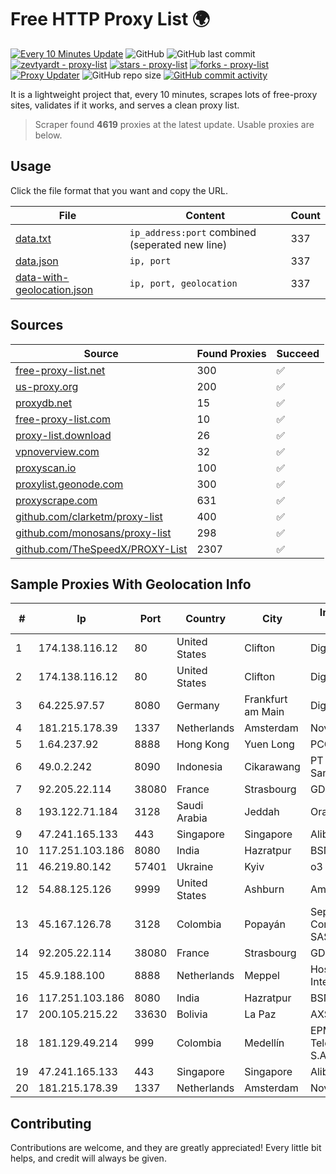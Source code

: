 
# Free HTTP Proxy List 🌍

[![Every 10 Minutes Update](https://github.com/mertguvencli/http-proxy-list/actions/workflows/main.yml/badge.svg?branch=main)](https://github.com/mertguvencli/http-proxy-list/actions/workflows/main.yml)
![GitHub](https://img.shields.io/github/license/mertguvencli/http-proxy-list)
![GitHub last commit](https://img.shields.io/github/last-commit/mertguvencli/http-proxy-list)
[![zevtyardt - proxy-list](https://img.shields.io/static/v1?label=zevtyardt&message=proxy-list&color=blue&logo=github)](https://github.com/zevtyardt/proxy-list "Go to GitHub repo")
[![stars - proxy-list](https://img.shields.io/github/stars/zevtyardt/proxy-list?style=social)](https://github.com/zevtyardt/proxy-list)
[![forks - proxy-list](https://img.shields.io/github/forks/zevtyardt/proxy-list?style=social)](https://github.com/zevtyardt/proxy-list)
[![Proxy Updater](https://github.com/zevtyardt/proxy-list/workflows/Proxy%20Updater/badge.svg)](https://github.com/zevtyardt/proxy-list/actions?query=workflow:"Proxy+Updater")
![GitHub repo size](https://img.shields.io/github/repo-size/zevtyardt/proxy-list)
[![GitHub commit activity](https://img.shields.io/github/commit-activity/m/zevtyardt/proxy-list?logo=commits)](https://github.com/zevtyardt/proxy-list/commits/main)

It is a lightweight project that, every 10 minutes, scrapes lots of free-proxy sites, validates if it works, and serves a clean proxy list.

> Scraper found **4619** proxies at the latest update. Usable proxies are below.

## Usage

Click the file format that you want and copy the URL.

|File|Content|Count|
|----|-------|-----|
|[data.txt](https://raw.githubusercontent.com/mertguvencli/http-proxy-list/main/proxy-list/data.txt)|`ip_address:port` combined (seperated new line)|337|
|[data.json](https://raw.githubusercontent.com/mertguvencli/http-proxy-list/main/proxy-list/data.json)|`ip, port`|337|
|[data-with-geolocation.json](https://raw.githubusercontent.com/mertguvencli/http-proxy-list/main/proxy-list/data-with-geolocation.json)|`ip, port, geolocation`|337|

## Sources

|Source|Found Proxies|Succeed|
|------|-------------|-------|
|[free-proxy-list.net](https://free-proxy-list.net)|300|✅|
|[us-proxy.org](https://www.us-proxy.org)|200|✅|
|[proxydb.net](http://proxydb.net)|15|✅|
|[free-proxy-list.com](https://free-proxy-list.com/?page=&port=&type%5B%5D=http&type%5B%5D=https&up_time=0&search=Search)|10|✅|
|[proxy-list.download](https://www.proxy-list.download/HTTP)|26|✅|
|[vpnoverview.com](https://vpnoverview.com/privacy/anonymous-browsing/free-proxy-servers)|32|✅|
|[proxyscan.io](https://www.proxyscan.io)|100|✅|
|[proxylist.geonode.com](https://proxylist.geonode.com/api/proxy-list?limit=300&page=1&sort_by=lastChecked&sort_type=desc&protocols=http,https)|300|✅|
|[proxyscrape.com](https://api.proxyscrape.com/v2/?request=displayproxies&protocol=http&timeout=10000&country=all&ssl=all&anonymity=all)|631|✅|
|[github.com/clarketm/proxy-list](https://raw.githubusercontent.com/clarketm/proxy-list/master/proxy-list-raw.txt)|400|✅|
|[github.com/monosans/proxy-list](https://raw.githubusercontent.com/monosans/proxy-list/main/proxies/http.txt)|298|✅|
|[github.com/TheSpeedX/PROXY-List](https://raw.githubusercontent.com/TheSpeedX/PROXY-List/master/http.txt)|2307|✅|


## Sample Proxies With Geolocation Info

|#|Ip|Port|Country|City|Internet Service Provider|
|-|--|----|-------|----|-------------------------|
|1|174.138.116.12|80|United States|Clifton|DigitalOcean, LLC|
|2|174.138.116.12|80|United States|Clifton|DigitalOcean, LLC|
|3|64.225.97.57|8080|Germany|Frankfurt am Main|DigitalOcean, LLC|
|4|181.215.178.39|1337|Netherlands|Amsterdam|NovoServe B.V.|
|5|1.64.237.92|8888|Hong Kong|Yuen Long|PCCW IMS Limited|
|6|49.0.2.242|8090|Indonesia|Cikarawang|PT Usaha Adi Sanggoro|
|7|92.205.22.114|38080|France|Strasbourg|GD MASS Network|
|8|193.122.71.184|3128|Saudi Arabia|Jeddah|Oracle Corporation|
|9|47.241.165.133|443|Singapore|Singapore|Alibaba.com LLC|
|10|117.251.103.186|8080|India|Hazratpur|BSNL Internet|
|11|46.219.80.142|57401|Ukraine|Kyiv|o3 core|
|12|54.88.125.126|9999|United States|Ashburn|Amazon.com, Inc.|
|13|45.167.126.78|3128|Colombia|Popayán|Sepcom Comunicaciones SAS|
|14|92.205.22.114|38080|France|Strasbourg|GD MASS Network|
|15|45.9.188.100|8888|Netherlands|Meppel|Hostinger International Limited|
|16|117.251.103.186|8080|India|Hazratpur|BSNL Internet|
|17|200.105.215.22|33630|Bolivia|La Paz|AXS Bolivia S. A.|
|18|181.129.49.214|999|Colombia|Medellín|EPM Telecomunicaciones S.A. E.S.P.|
|19|47.241.165.133|443|Singapore|Singapore|Alibaba.com LLC|
|20|181.215.178.39|1337|Netherlands|Amsterdam|NovoServe B.V.|



## Contributing

Contributions are welcome, and they are greatly appreciated! Every
little bit helps, and credit will always be given.

